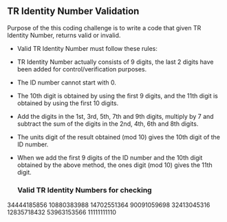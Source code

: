 ## TR Identity Number Validation
Purpose of the this coding challenge is to write a code that given TR Identity Number, returns valid or invalid.

- Valid TR Identity Number must follow these rules:
- TR Identity Number actually consists of 9 digits, the last 2 digits have been added for control/verification purposes.
- The ID number cannot start with 0.
- The 10th digit is obtained by using the first 9 digits, and the 11th digit is obtained by using the first 10 digits.
- Add the digits in the 1st, 3rd, 5th, 7th and 9th digits, multiply by 7 and subtract the sum of the digits in the 2nd, 4th, 6th and 8th digits.
- The units digit of the result obtained (mod 10) gives the 10th digit of the ID number.
- When we add the first 9 digits of the ID number and the 10th digit obtained by the above method, the ones digit (mod 10) gives the 11th digit.

  ### Valid TR Identity Numbers for checking
  <p>
34444185856
10880383988
14702551364
90091059698
32413045316
12835718432
53963153566
11111111110
</p>
